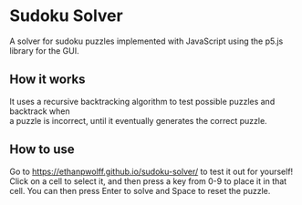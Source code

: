 # Sudoku Solver
A solver for sudoku puzzles implemented with JavaScript using the p5.js library for the GUI.

## How it works
It uses a recursive backtracking algorithm to test possible puzzles and backtrack when\
a puzzle is incorrect, until it eventually generates the correct puzzle.

## How to use
Go to https://ethanpwolff.github.io/sudoku-solver/ to test it out for yourself!\
Click on a cell to select it, and then press a key from 0-9 to place it in that\
cell. You can then press Enter to solve and Space to reset the puzzle.
